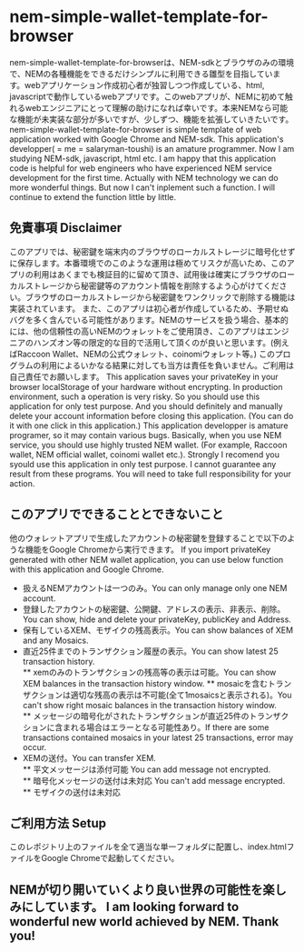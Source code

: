 # nem-simple-wallet-template-for-browser
nem-simple-wallet-template-for-browserは、NEM-sdkとブラウザのみの環境で、NEMの各種機能をできるだけシンプルに利用できる雛型を目指しています。webアプリケーション作成初心者が独習しつつ作成している、html, javascriptで動作しているwebアプリです。このwebアプリが、NEMに初めて触れるwebエンジニアにとって理解の助けになれば幸いです。本来NEMなら可能な機能が未実装な部分が多いですが、少しずつ、機能を拡張していきたいです。
nem-simple-wallet-template-for-browser is simple template of web application worked with Google Chrome and NEM-sdk. This application's developper( = me = salaryman-toushi) is an amature programmer. Now I am studying NEM-sdk, javascript, html etc. I am happy that this application code is helpful for web engineers who have experienced NEM service development for the first time. Actually with NEM technology we can do more wonderful things. But now I can't inplement such a function. I will continue to extend the function little by little.
## 免責事項 Disclaimer
このアプリでは、秘密鍵を端末内のブラウザのローカルストレージに暗号化せずに保存します。本番環境でのこのような運用は極めてリスクが高いため、このアプリの利用はあくまでも検証目的に留めて頂き、試用後は確実にブラウザのローカルストレージから秘密鍵等のアカウント情報を削除するよう心がけてください。ブラウザのローカルストレージから秘密鍵をワンクリックで削除する機能は実装されています。
また、このアプリは初心者が作成しているため、予期せぬバグを多く含んでいる可能性があります。NEMのサービスを扱う場合、基本的には、他の信頼性の高いNEMのウォレットをご使用頂き、このアプリはエンジニアのハンズオン等の限定的な目的で活用して頂くのが良いと思います。(例えばRaccoon Wallet、NEMの公式ウォレット、coinomiウォレット等。)
このプログラムの利用によるいかなる結果に対しても当方は責任を負いません。ご利用は自己責任でお願いします。
This application saves your privateKey in your browser localStorage of your hardware without encrypting. In production environment, such a operation is very risky. So you should use this application for only test purpose. And you should definitely and manually delete your account information before closing this application. (You can do it with one click in this application.)
This application developper is amature programer, so it may contain various bugs. Basically, when you use NEM service, you should use highly trusted NEM wallet. (For example, Raccoon wallet, NEM official wallet, coinomi wallet etc.). Strongly I recomend you syould use this application in only test purpose.
I cannot guarantee any result from these programs. You will need to take full responsibility for your action.
## このアプリでできることとできないこと
他のウォレットアプリで生成したアカウントの秘密鍵を登録することで以下のような機能をGoogle Chromeから実行できます。
If you import privateKey generated with other NEM wallet application, you can use below function with this application and Google Chrome.
* 扱えるNEMアカウントは一つのみ。You can only manage only one NEM account.
* 登録したアカウントの秘密鍵、公開鍵、アドレスの表示、非表示、削除。You can show, hide and delete your privateKey, publicKey and Address.
* 保有しているXEM、モザイクの残高表示。You can show balances of XEM and any Mosaics.
* 直近25件までのトランザクション履歴の表示。You can show latest 25 transaction history.  
** xemのみのトランザクションの残高等の表示は可能。You can show XEM balances in the transaction history window.
** mosaicを含むトランザクションは適切な残高の表示は不可能(全て1mosaicsと表示される)。You can't show right mosaic balances in the transaction history window.  
** メッセージの暗号化がされたトランザクションが直近25件のトランザクションに含まれる場合はエラーとなる可能性あり。If there are some transactions contained mosaics in your latest 25 transactions, error may occur. 
* XEMの送付。You can transfer XEM.  
** 平文メッセージは添付可能 You can add message not encrypted.  
** 暗号化メッセージの送付は未対応 You can't add message encrypted.  
** モザイクの送付は未対応  
## ご利用方法 Setup
このレポジトリ上のファイルを全て適当な単一フォルダに配置し、index.htmlファイルをGoogle Chromeで起動してください。
## NEMが切り開いていくより良い世界の可能性を楽しみにしています。 I am looking forward to wonderful new world achieved by NEM. Thank you!
